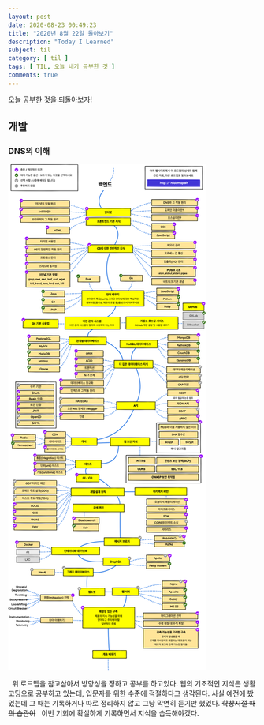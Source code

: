 ```yaml
---
layout: post
date: 2020-08-23 00:49:23
title: "2020년 8월 22일 돌아보기"
description: "Today I Learned"
subject: til
category: [ til ]
tags: [ TIL, 오늘 내가 공부한 것 ]
comments: true
---
```


오늘 공부한 것을 되돌아보자!

## 개발

### DNS의 이해
![roadmap](/assets/img/til/backend.png)

&nbsp; 위 로드맵을 참고삼아서 방향성을 정하고 공부를 하고있다. 웹의 기초적인 지식은 생활코딩으로 공부하고 있는데, 입문자를 위한 수준에 적절하다고 생각된다. 사실 예전에 봤었는데 그 때는 기록하거나 따로 정리하지 않고 그냥 막연히 듣기만 했었다. ~~학창시절 때의 습관이~~
&nbsp; 이번 기회에 확실하게 기록하면서 지식을 습득해야겠다.
